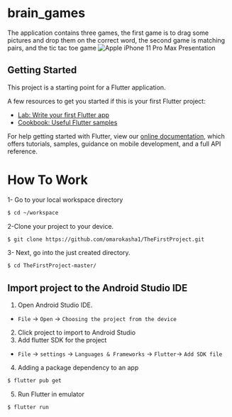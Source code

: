 # brain_games

The application contains three games, the first game is to drag some pictures and drop them on the correct
word, the second game is matching pairs, and the tic tac toe game
![Apple iPhone 11 Pro Max Presentation](https://user-images.githubusercontent.com/50055185/156441824-cb791b4c-7ac9-4290-88fb-b63529250289.png)


## Getting Started

This project is a starting point for a Flutter application.

A few resources to get you started if this is your first Flutter project:

- [Lab: Write your first Flutter app](https://flutter.dev/docs/get-started/codelab)
- [Cookbook: Useful Flutter samples](https://flutter.dev/docs/cookbook)

For help getting started with Flutter, view our
[online documentation](https://flutter.dev/docs), which offers tutorials,
samples, guidance on mobile development, and a full API reference.



# How To Work 
1- Go to your local workspace directory 
```sh
$ cd ~/workspace
```
2-Clone your project to your device.
```sh
$ git clone https://github.com/omarokasha1/TheFirstProject.git
```
3- Next, go into the just created directory.
```sh
$ cd TheFirstProject-master/
```
## Import project to the Android Studio IDE
1. Open Android Studio IDE.
- `File` → `Open` → `Choosing the project from the device` 
2. Click project to import to Android Studio
3. Add flutter SDK for the project 
 - `File` → `settings` → `Languages & Frameworks` → `Flutter`→ `Add SDK file`  
4. Adding a package dependency to an app
 ```sh
$ flutter pub get  
```
5. Run Flutter in  emulator
```sh
$ flutter run
```
